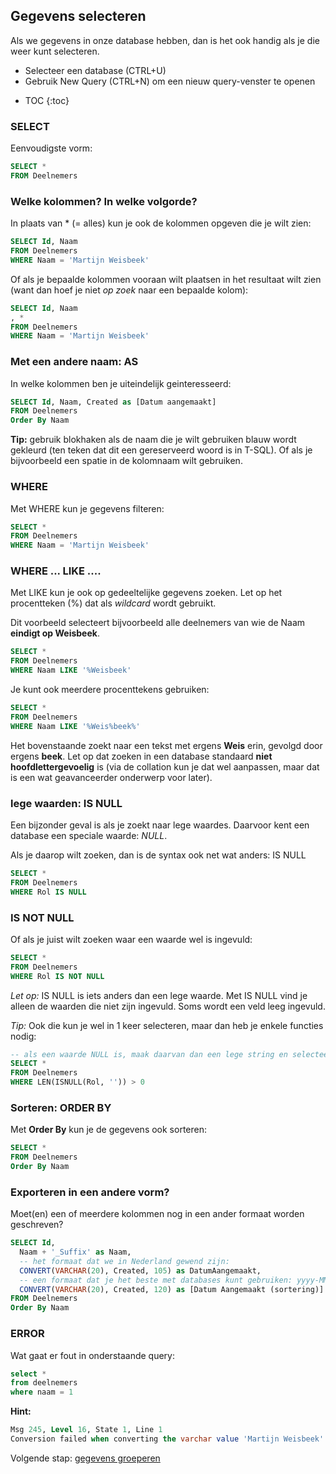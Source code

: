 ## Gegevens selecteren
Als we gegevens in onze database hebben, dan is het ook handig als je die weer kunt selecteren.

- Selecteer een database (CTRL+U)
- Gebruik New Query (CTRL+N) om een nieuw query-venster te openen

* TOC
{:toc}

### SELECT
Eenvoudigste vorm:
```sql
SELECT *
FROM Deelnemers
```

### Welke kolommen? In welke volgorde?
In plaats van * (= alles) kun je ook de kolommen opgeven die je wilt zien:
```sql
SELECT Id, Naam
FROM Deelnemers
WHERE Naam = 'Martijn Weisbeek'
```

Of als je bepaalde kolommen vooraan wilt plaatsen in het resultaat wilt zien (want dan hoef je niet _op zoek_ naar een bepaalde kolom):
```sql
SELECT Id, Naam
, *
FROM Deelnemers
WHERE Naam = 'Martijn Weisbeek'
```

### Met een andere naam: AS
In welke kolommen ben je uiteindelijk geinteresseerd:
```sql
SELECT Id, Naam, Created as [Datum aangemaakt]
FROM Deelnemers
Order By Naam
```
**Tip:** gebruik blokhaken als de naam die je wilt gebruiken blauw wordt gekleurd (ten teken dat dit een gereserveerd woord is in T-SQL).
Of als je bijvoorbeeld een spatie in de kolomnaam wilt gebruiken.

### WHERE
Met WHERE kun je gegevens filteren:
```sql
SELECT *
FROM Deelnemers
WHERE Naam = 'Martijn Weisbeek'
```

### WHERE ... LIKE ....
Met LIKE kun je ook op gedeeltelijke gegevens zoeken. 
Let op het procentteken (%) dat als _wildcard_ wordt gebruikt. 

Dit voorbeeld selecteert bijvoorbeeld alle deelnemers van wie de Naam **eindigt op Weisbeek**.
```sql
SELECT *
FROM Deelnemers
WHERE Naam LIKE '%Weisbeek'
```

Je kunt ook meerdere procenttekens gebruiken:
```sql
SELECT *
FROM Deelnemers
WHERE Naam LIKE '%Weis%beek%'
```

Het bovenstaande zoekt naar een tekst met ergens **Weis** erin, gevolgd door ergens **beek**.
Let op dat zoeken in een database standaard **niet hoofdlettergevoelig** is (via de collation kun je dat wel aanpassen, maar dat is een wat geavanceerder onderwerp voor later).

### lege waarden: IS NULL
Een bijzonder geval is als je zoekt naar lege waardes. Daarvoor kent een database een speciale waarde: *NULL*.

Als je daarop wilt zoeken, dan is de syntax ook net wat anders: IS NULL

```sql
SELECT * 
FROM Deelnemers
WHERE Rol IS NULL
```

### IS NOT NULL
Of als je juist wilt zoeken waar een waarde wel is ingevuld:
```sql
SELECT * 
FROM Deelnemers
WHERE Rol IS NOT NULL
```

*Let op:* IS NULL is iets anders dan een lege waarde.
Met IS NULL vind je alleen de waarden die niet zijn ingevuld. Soms wordt een veld leeg ingevuld.

*Tip:* Ook die kun je wel in 1 keer selecteren, maar dan heb je enkele functies nodig:
```sql
-- als een waarde NULL is, maak daarvan dan een lege string en selecteer dan alle waardes die tekst bevat
SELECT *
FROM Deelnemers
WHERE LEN(ISNULL(Rol, '')) > 0 
```

### Sorteren: ORDER BY
Met **Order By** kun je de gegevens ook sorteren:
```sql
SELECT *
FROM Deelnemers
Order By Naam
```

### Exporteren in een andere vorm?
Moet(en) een of meerdere kolommen nog in een ander formaat worden geschreven?
```sql
SELECT Id,
  Naam + '_Suffix' as Naam,
  -- het formaat dat we in Nederland gewend zijn:
  CONVERT(VARCHAR(20), Created, 105) as DatumAangemaakt,
  -- een formaat dat je het beste met databases kunt gebruiken: yyyy-MM-dd hh:mm:ss
  CONVERT(VARCHAR(20), Created, 120) as [Datum Aangemaakt (sortering)]
FROM Deelnemers
Order By Naam
```

### ERROR
Wat gaat er fout in onderstaande query:

```sql
select *
from deelnemers 
where naam = 1
```

**Hint:**
```sql
Msg 245, Level 16, State 1, Line 1
Conversion failed when converting the varchar value 'Martijn Weisbeek' to data type int.
```

Volgende stap: [gegevens groeperen](6-group-by.md)
